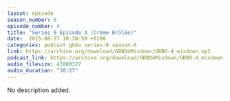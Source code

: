 ```yaml
---
layout: episode
season_number: 6
episode_number: 4
title: "Series 6 Episode 4 (Crème Brûlée)"
date:  2015-08-27 10:30:50 +0100
categories: podcast gbbo series-6 season-6
link: https://archive.org/download/GBBO4Mixdown/GBBO-4_mixdown.mp3
podcast_link: https://archive.org/download/GBBO4Mixdown/GBBO-4_mixdown.mp3
audio_filesize: 43880327
audio_duration: "30:27"
---
```

No description added.
